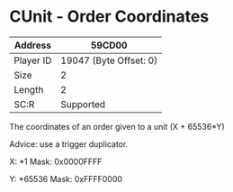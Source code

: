#  CUnit - Order Coordinates
Address   | 59CD00
----------|-------------
Player ID | 19047 (Byte Offset: 0)
Size 	  | 2
Length 	  | 2
SC:R      | Supported

The coordinates of an order given to a unit (X + 65536*Y)

Advice: use a trigger duplicator.

X: *1 Mask: 0x0000FFFF
Y: *65536 Mask: 0xFFFF0000
